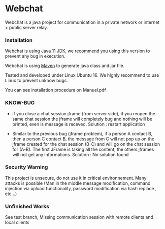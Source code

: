 # Webchat

Webchat is a java project for communication in a private network or internet + public server relay. 

### Installation
Webchat is using [Java 11 JDK](https://www.oracle.com/fr/java/technologies/javase-jdk11-downloads.html), we recommend you using this version to prevent any bug in execution.

Webchat is using [Maven](https://maven.apache.org/download.cgi) to generate java class and jar file.

Tested and developed under Linux Ubuntu 16. We highly recommend to use Linux to prevent unknow bugs.

You can see installation procedure on Manuel.pdf

### KNOW-BUG

- if you close a chat session jframe (from server side), if you reopen the same chat session the jframe will completely bug and nothing will be printed, even is message is receved.
Solution : restart application

- Similar to the previous bug (jframe problem), if a person A contact B, then a person C contact B, the message from C will not pop up on the jframe created for the chat session (B-C) and will go on the chat session for (A-B). The first JFrame is taking all the content, the others jframes will not get any informations. 
Solution : No solution found 

### Security Warning
This project is unsecure, do not use it in critical environnement. Many attacks is possible (Man in the middle message modification, command injection via upload functionality, password modification via hash replace , etc...)

### Unfinished Works 

See test branch, Missing communication session with remote clients and local clients
